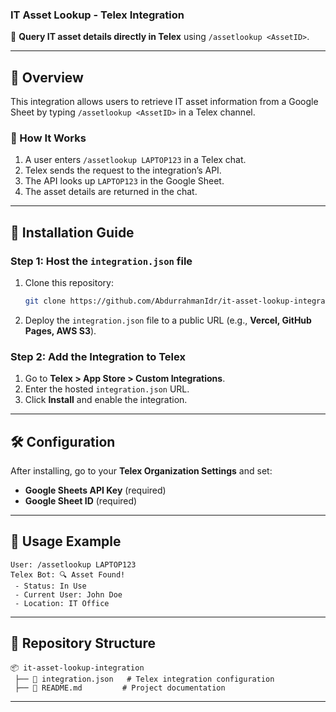 ### **IT Asset Lookup - Telex Integration**  
📌 **Query IT asset details directly in Telex** using `/assetlookup <AssetID>`.  

---

## **🔹 Overview**  
This integration allows users to retrieve IT asset information from a Google Sheet by typing `/assetlookup <AssetID>` in a Telex channel.  

### **🔹 How It Works**
1. A user enters `/assetlookup LAPTOP123` in a Telex chat.  
2. Telex sends the request to the integration’s API.  
3. The API looks up `LAPTOP123` in the Google Sheet.  
4. The asset details are returned in the chat.  

---

## **📌 Installation Guide**
### **Step 1: Host the `integration.json` file**
1. Clone this repository:  
   ```sh
   git clone https://github.com/AbdurrahmanIdr/it-asset-lookup-integration.git
   ```
2. Deploy the `integration.json` file to a public URL (e.g., **Vercel, GitHub Pages, AWS S3**).  

### **Step 2: Add the Integration to Telex**
1. Go to **Telex > App Store > Custom Integrations**.  
2. Enter the hosted `integration.json` URL.  
3. Click **Install** and enable the integration.  

---

## **🛠 Configuration**
After installing, go to your **Telex Organization Settings** and set:  
- **Google Sheets API Key** (required)  
- **Google Sheet ID** (required)  

---

## **🚀 Usage Example**
```
User: /assetlookup LAPTOP123
Telex Bot: 🔍 Asset Found!
 - Status: In Use
 - Current User: John Doe
 - Location: IT Office
```

---

## **📂 Repository Structure**
```
📦 it-asset-lookup-integration
 ├── 📜 integration.json   # Telex integration configuration
 ├── 📜 README.md         # Project documentation
```

---
